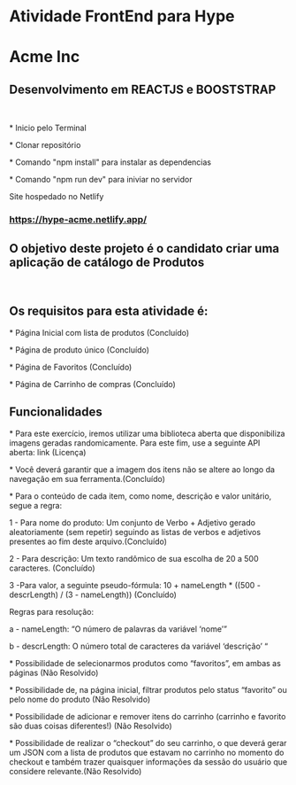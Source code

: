 # Atividade FrontEnd para Hype
 
 <h1>Acme Inc</h1>
 
 <h2>Desenvolvimento em REACTJS e BOOSTSTRAP</h2><br/>
 <p>* Inicio pelo Terminal</p>
 <p>* Clonar repositório</p>
 <p>* Comando "npm install" para instalar as dependencias </p>
 <p>* Comando "npm run dev" para iniviar no servidor</p>
 <p>Site hospedado no Netlify</p>
 <h3><a href="https://hype-acme.netlify.app/">https://hype-acme.netlify.app/</a></h3>
 
 
 <h2>O objetivo deste projeto é o candidato criar uma aplicação de catálogo de Produtos</h2><br/>
 <h2>Os requisitos para esta atividade é: </h5>
 <p>* Página Inicial com lista de produtos (Concluído)</p>
 <p>* Página de produto único (Concluído)</p>
 <p>* Página de Favoritos (Concluído)</p>
 <p>* Página de Carrinho de compras (Concluído)</p>
 
 <h2>Funcionalidades</h2>
 <p>* Para este exercício, iremos utilizar uma biblioteca aberta que disponibiliza
imagens geradas randomicamente. Para este fim, use a seguinte API aberta: link
(Licença)
<p>* Você deverá garantir que a imagem dos itens não se altere ao longo da navegação em sua ferramenta.(Concluído)
<p>* Para o conteúdo de cada item, como nome, descrição e valor unitário, segue a regra:
<p>1 - Para nome do produto: Um conjunto de Verbo + Adjetivo gerado aleatoriamente (sem repetir) seguindo as listas de verbos e adjetivos presentes ao fim deste arquivo.(Concluído)
<p>2 - Para descrição: Um texto randômico de sua escolha de 20 a 500 caracteres. (Concluído)
<p>3 -Para valor, a seguinte pseudo-fórmula: 10 + nameLength * ((500 - descrLength) / (3 - nameLength)) (Concluído)
<p> Regras para resolução:
<p>a - nameLength: “O número de palavras da variável ‘nome’”
<p>b - descrLength: O número total de caracteres da variável ‘descrição’ “ 

 <p>* Possibilidade de selecionarmos produtos como “favoritos”, em ambas as páginas (Não Resolvido) </p>
 <p>* Possibilidade de, na página inicial, filtrar produtos pelo status “favorito” ou pelo nome do produto (Não Resolvido)</p>
 <p>* Possibilidade de adicionar e remover itens do carrinho (carrinho e favorito são duas coisas diferentes!) (Não Resolvido)</p>
 <p>* Possibilidade de realizar o “checkout” do seu carrinho, o que deverá gerar um JSON com a lista de produtos que estavam no carrinho no momento do checkout e também trazer quaisquer informações da sessão do usuário que considere relevante.(Não Resolvido)</p>
 
 
 

 
 
 
 
